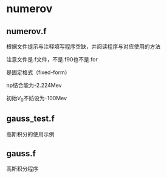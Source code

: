 # numerov
## numerov.f
根据文件提示与注释填写程序空缺，并阅读程序与对应使用的方法


注意文件是.f文件，不是.f90也不是.for


是固定格式（fixed-form）


np结合能为-2.224Mev


初始$V_0$不妨设为-100Mev


## gauss_test.f
高斯积分的使用示例


## gauss.f
高斯积分程序

